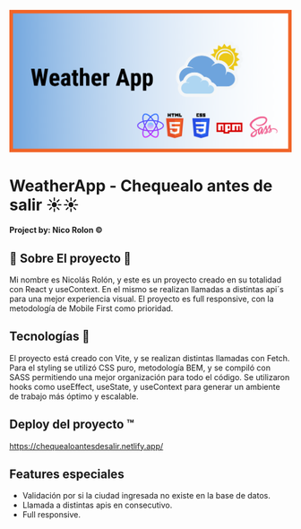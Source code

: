 ![Weather app](https://raw.githubusercontent.com/Nico9934/weatherApp/main/Weather%20App.png)


# WeatherApp - Chequealo antes de salir ☀️☀️

####  Project by: Nico Rolon ©️

## 🔶 Sobre El proyecto 🔶
Mi nombre es Nicolás Rolón, y este es un proyecto creado en su totalidad con React y useContext. En el mismo se realizan llamadas a distintas api´s para una mejor experiencia visual. El proyecto es full responsive, con la metodología de Mobile First como prioridad. 


##  Tecnologías 🚶

El proyecto está creado con Vite, y se realizan distintas llamadas con Fetch. Para el styling se utilizó CSS puro, metodología BEM, y se compiló con SASS permitiendo una mejor organización para todo el código. Se utilizaron hooks como useEffect, useState, y useContext para generar un ambiente de trabajo más óptimo y escalable. 

## Deploy del proyecto ™️
https://chequealoantesdesalir.netlify.app/

##  Features especiales

- Validación por si la ciudad ingresada no existe en la base de datos.
- Llamada a distintas apis en consecutivo.
- Full responsive. 

